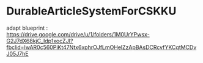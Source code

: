 # DurableArticleSystemForCSKKU

adapt blueprint : <br>
https://drive.google.com/drive/u/1/folders/1M0UrYPwsx-G2J7dX68kjC_Idp1xocZJI?fbclid=IwAR0c560PiKt47Ntx6xphrOJfLmOHelZzApBAsDCRcvfYKCqtMCDvJ05J7hE
